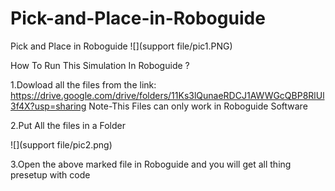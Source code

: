 # Pick-and-Place-in-Roboguide
Pick and Place in Roboguide
![](support file/pic1.PNG)



How To Run This Simulation In Roboguide ?

 1.Dowload all the files from the link: 
  https://drive.google.com/drive/folders/11Ks3lQunaeRDCJ1AWWGcQBP8RlUl3f4X?usp=sharing 
   Note-This Files can only work in Roboguide Software

 2.Put All the files in a Folder
 
 ![](support file/pic2.png)

 3.Open the above marked file in Roboguide and you will get all thing presetup with code
